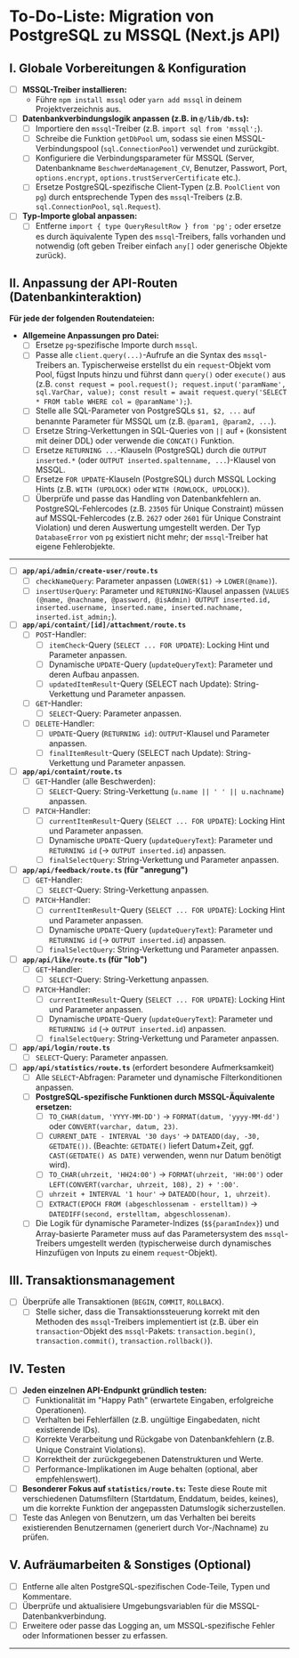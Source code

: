 # To-Do-Liste: Migration von PostgreSQL zu MSSQL (Next.js API)

## I. Globale Vorbereitungen & Konfiguration

- [ ] **MSSQL-Treiber installieren:**
    - Führe `npm install mssql` oder `yarn add mssql` in deinem Projektverzeichnis aus.
- [ ] **Datenbankverbindungslogik anpassen (z.B. in `@/lib/db.ts`):**
    - [ ] Importiere den `mssql`-Treiber (z.B. `import sql from 'mssql';`).
    - [ ] Schreibe die Funktion `getDbPool` um, sodass sie einen MSSQL-Verbindungspool (`sql.ConnectionPool`) verwendet und zurückgibt.
    - [ ] Konfiguriere die Verbindungsparameter für MSSQL (Server, Datenbankname `BeschwerdeManagement_CV`, Benutzer, Passwort, Port, `options.encrypt`, `options.trustServerCertificate` etc.).
    - [ ] Ersetze PostgreSQL-spezifische Client-Typen (z.B. `PoolClient` von `pg`) durch entsprechende Typen des `mssql`-Treibers (z.B. `sql.ConnectionPool`, `sql.Request`).
- [ ] **Typ-Importe global anpassen:**
    - [ ] Entferne `import { type QueryResultRow } from 'pg';` oder ersetze es durch äquivalente Typen des `mssql`-Treibers, falls vorhanden und notwendig (oft geben Treiber einfach `any[]` oder generische Objekte zurück).

## II. Anpassung der API-Routen (Datenbankinteraktion)

**Für jede der folgenden Routendateien:**

- **Allgemeine Anpassungen pro Datei:**
    - [ ] Ersetze `pg`-spezifische Importe durch `mssql`.
    - [ ] Passe alle `client.query(...)`-Aufrufe an die Syntax des `mssql`-Treibers an. Typischerweise erstellst du ein `request`-Objekt vom Pool, fügst Inputs hinzu und führst dann `query()` oder `execute()` aus (z.B. `const request = pool.request(); request.input('paramName', sql.VarChar, value); const result = await request.query('SELECT * FROM table WHERE col = @paramName');`).
    - [ ] Stelle alle SQL-Parameter von PostgreSQLs `$1, $2, ...` auf benannte Parameter für MSSQL um (z.B. `@param1, @param2, ...`).
    - [ ] Ersetze String-Verkettungen in SQL-Queries von `||` auf `+` (konsistent mit deiner DDL) oder verwende die `CONCAT()` Funktion.
    - [ ] Ersetze `RETURNING ...`-Klauseln (PostgreSQL) durch die `OUTPUT inserted.*` (oder `OUTPUT inserted.spaltenname, ...`)-Klausel von MSSQL.
    - [ ] Ersetze `FOR UPDATE`-Klauseln (PostgreSQL) durch MSSQL Locking Hints (z.B. `WITH (UPDLOCK)` oder `WITH (ROWLOCK, UPDLOCK)`).
    - [ ] Überprüfe und passe das Handling von Datenbankfehlern an. PostgreSQL-Fehlercodes (z.B. `23505` für Unique Constraint) müssen auf MSSQL-Fehlercodes (z.B. `2627` oder `2601` für Unique Constraint Violation) und deren Auswertung umgestellt werden. Der Typ `DatabaseError` von `pg` existiert nicht mehr; der `mssql`-Treiber hat eigene Fehlerobjekte.

---

- [ ] **`app/api/admin/create-user/route.ts`**
    - [ ] `checkNameQuery`: Parameter anpassen (`LOWER($1)` -> `LOWER(@name)`).
    - [ ] `insertUserQuery`: Parameter und `RETURNING`-Klausel anpassen (`VALUES (@name, @nachname, @password, @isAdmin) OUTPUT inserted.id, inserted.username, inserted.name, inserted.nachname, inserted.ist_admin;`).

- [ ] **`app/api/containt/[id]/attachment/route.ts`**
    - [ ] `POST`-Handler:
        - [ ] `itemCheck`-Query (`SELECT ... FOR UPDATE`): Locking Hint und Parameter anpassen.
        - [ ] Dynamische `UPDATE`-Query (`updateQueryText`): Parameter und deren Aufbau anpassen.
        - [ ] `updatedItemResult`-Query (SELECT nach Update): String-Verkettung und Parameter anpassen.
    - [ ] `GET`-Handler:
        - [ ] `SELECT`-Query: Parameter anpassen.
    - [ ] `DELETE`-Handler:
        - [ ] `UPDATE`-Query (`RETURNING id`): `OUTPUT`-Klausel und Parameter anpassen.
        - [ ] `finalItemResult`-Query (SELECT nach Update): String-Verkettung und Parameter anpassen.

- [ ] **`app/api/containt/route.ts`**
    - [ ] `GET`-Handler (alle Beschwerden):
        - [ ] `SELECT`-Query: String-Verkettung (`u.name || ' ' || u.nachname`) anpassen.
    - [ ] `PATCH`-Handler:
        - [ ] `currentItemResult`-Query (`SELECT ... FOR UPDATE`): Locking Hint und Parameter anpassen.
        - [ ] Dynamische `UPDATE`-Query (`updateQueryText`): Parameter und `RETURNING id` (-> `OUTPUT inserted.id`) anpassen.
        - [ ] `finalSelectQuery`: String-Verkettung und Parameter anpassen.

- [ ] **`app/api/feedback/route.ts` (für "anregung")**
    - [ ] `GET`-Handler:
        - [ ] `SELECT`-Query: String-Verkettung anpassen.
    - [ ] `PATCH`-Handler:
        - [ ] `currentItemResult`-Query (`SELECT ... FOR UPDATE`): Locking Hint und Parameter anpassen.
        - [ ] Dynamische `UPDATE`-Query (`updateQueryText`): Parameter und `RETURNING id` (-> `OUTPUT inserted.id`) anpassen.
        - [ ] `finalSelectQuery`: String-Verkettung und Parameter anpassen.

- [ ] **`app/api/like/route.ts` (für "lob")**
    - [ ] `GET`-Handler:
        - [ ] `SELECT`-Query: String-Verkettung anpassen.
    - [ ] `PATCH`-Handler:
        - [ ] `currentItemResult`-Query (`SELECT ... FOR UPDATE`): Locking Hint und Parameter anpassen.
        - [ ] Dynamische `UPDATE`-Query (`updateQueryText`): Parameter und `RETURNING id` (-> `OUTPUT inserted.id`) anpassen.
        - [ ] `finalSelectQuery`: String-Verkettung und Parameter anpassen.

- [ ] **`app/api/login/route.ts`**
    - [ ] `SELECT`-Query: Parameter anpassen.

- [ ] **`app/api/statistics/route.ts`** (erfordert besondere Aufmerksamkeit)
    - [ ] Alle `SELECT`-Abfragen: Parameter und dynamische Filterkonditionen anpassen.
    - [ ] **PostgreSQL-spezifische Funktionen durch MSSQL-Äquivalente ersetzen:**
        - [ ] `TO_CHAR(datum, 'YYYY-MM-DD')` -> `FORMAT(datum, 'yyyy-MM-dd')` oder `CONVERT(varchar, datum, 23)`.
        - [ ] `CURRENT_DATE - INTERVAL '30 days'` -> `DATEADD(day, -30, GETDATE())`. (Beachte: `GETDATE()` liefert Datum+Zeit, ggf. `CAST(GETDATE() AS DATE)` verwenden, wenn nur Datum benötigt wird).
        - [ ] `TO_CHAR(uhrzeit, 'HH24:00')` -> `FORMAT(uhrzeit, 'HH:00')` oder `LEFT(CONVERT(varchar, uhrzeit, 108), 2) + ':00'`.
        - [ ] `uhrzeit + INTERVAL '1 hour'` -> `DATEADD(hour, 1, uhrzeit)`.
        - [ ] `EXTRACT(EPOCH FROM (abgeschlossenam - erstelltam))` -> `DATEDIFF(second, erstelltam, abgeschlossenam)`.
    - [ ] Die Logik für dynamische Parameter-Indizes (`$${paramIndex}`) und Array-basierte Parameter muss auf das Parametersystem des `mssql`-Treibers umgestellt werden (typischerweise durch dynamisches Hinzufügen von Inputs zu einem `request`-Objekt).

## III. Transaktionsmanagement

- [ ] Überprüfe alle Transaktionen (`BEGIN`, `COMMIT`, `ROLLBACK`).
    - [ ] Stelle sicher, dass die Transaktionssteuerung korrekt mit den Methoden des `mssql`-Treibers implementiert ist (z.B. über ein `transaction`-Objekt des `mssql`-Pakets: `transaction.begin()`, `transaction.commit()`, `transaction.rollback()`).

## IV. Testen

- [ ] **Jeden einzelnen API-Endpunkt gründlich testen:**
    - [ ] Funktionalität im "Happy Path" (erwartete Eingaben, erfolgreiche Operationen).
    - [ ] Verhalten bei Fehlerfällen (z.B. ungültige Eingabedaten, nicht existierende IDs).
    - [ ] Korrekte Verarbeitung und Rückgabe von Datenbankfehlern (z.B. Unique Constraint Violations).
    - [ ] Korrektheit der zurückgegebenen Datenstrukturen und Werte.
    - [ ] Performance-Implikationen im Auge behalten (optional, aber empfehlenswert).
- [ ] **Besonderer Fokus auf `statistics/route.ts`:** Teste diese Route mit verschiedenen Datumsfiltern (Startdatum, Enddatum, beides, keines), um die korrekte Funktion der angepassten Datumslogik sicherzustellen.
- [ ] Teste das Anlegen von Benutzern, um das Verhalten bei bereits existierenden Benutzernamen (generiert durch Vor-/Nachname) zu prüfen.

## V. Aufräumarbeiten & Sonstiges (Optional)

- [ ] Entferne alle alten PostgreSQL-spezifischen Code-Teile, Typen und Kommentare.
- [ ] Überprüfe und aktualisiere Umgebungsvariablen für die MSSQL-Datenbankverbindung.
- [ ] Erweitere oder passe das Logging an, um MSSQL-spezifische Fehler oder Informationen besser zu erfassen.

---